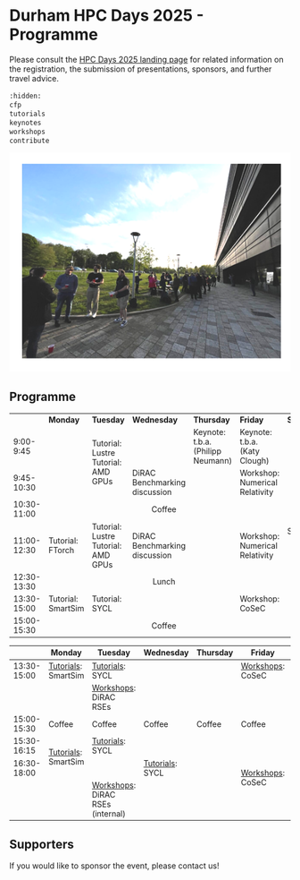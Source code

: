 # Durham HPC Days 2025 - Programme

Please consult the [HPC Days 2025 landing page](https://www.durham.ac.uk/research/institutes-and-centres/data-science/events-/durham---hpc-days/) for related information on the registration, the submission of presentations, sponsors, and further travel advice.

```{toctree}
:hidden:
cfp
tutorials
keynotes
workshops
contribute
```


![HPCDays](../images/HPC-days-pic.png)

## Programme

<table>
<tr>
  <td></td>
  <td><b>Monday</b></td>
  <td><b>Tuesday</b></td>
  <td><b>Wednesday</b></td>
  <td><b>Thursday</b></td>
  <td><b>Friday</b></td>
  <td><b>Saturday</b></td>
</tr>
<tr>
  <td> 9:00-9:45 </td>
  <td> </td>
  <td rowspan="2"> Tutorial: Lustre <br /> Tutorial: AMD GPUs </td>
  <td> </td>
  <td> Keynote: t.b.a. (Philipp Neumann) </td>
  <td> Keynote: t.b.a. (Katy Clough) </td>
  <td rowspan=13> Social </td>
</tr>
<tr>
  <td> 9:45-10:30 </td>
  <td>  </td>
  <td> DiRAC Benchmarking discussion </td>
  <td>  </td>
  <td> Workshop: Numerical Relativity </td>
</tr> 
<tr>
  <td> 10:30-11:00 </td>
  <td colspan="5" align="center">Coffee</td>
</tr>
<tr>
  <td> 11:00-12:30 </td>
  <td> Tutorial: FTorch </td>
  <td> Tutorial: Lustre <br /> Tutorial: AMD GPUs </td>
  <td> DiRAC Benchmarking discussion </td>
  <td>  </td>
  <td> Workshop: Numerical Relativity </td>
</tr> 
<tr>
  <td> 12:30-13:30 </td>
  <td colspan="5" align="center">Lunch</td>
</tr>
<tr>
  <td> 13:30-15:00 </td>
  <td> Tutorial: SmartSim </td>
  <td> Tutorial: SYCL </td>
  <td>  </td>
  <td>  </td>
  <td> Workshop: CoSeC </td>
</tr> 
<tr>
  <td> 15:00-15:30 </td>
  <td colspan="5" align="center">Coffee</td>
</tr>
</table>



|             | Monday                 | Tuesday   | Wednesday  | Thursday   | Friday     | Saturday |
| ----------- | ---------------------- | --------- | ---------- | ---------- | ---------- | -------- |
| 13:30-15:00 | [Tutorials](tutorials.md): SmartSim | [Tutorials](tutorials.md): SYCL                  |         |            | [Workshops](workshops.md): CoSeC |  
|             |                                     | [Workshops](workshops.md): DiRAC RSEs            |         |            |  | 
| 15:00-15:30 | Coffee                              | Coffee                           | Coffee                  | Coffee     | Coffee     | |
| 15:30-16:15 <td rowspan="2">[Tutorials](tutorials.md): SmartSim | [Tutorials](tutorials.md): SYCL                  |          | <td rowspan=3>[Workshops](workshops.md): CoSeC</td>
| 16:30-18:00 |                                                          | [Tutorials](tutorials.md): SYCL                  |            |            |  
|             |                                     | [Workshops](workshops.md): DiRAC RSEs (internal) |            |            |  |



## Supporters

If you would like to sponsor the event, please contact us!

